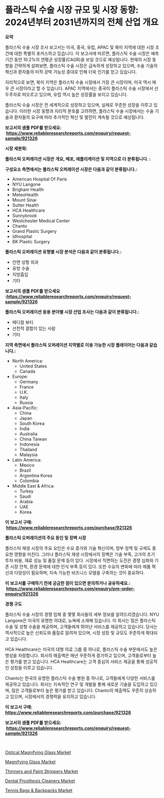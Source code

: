 <p><h1>플라스틱 수술 시장 규모 및 시장 동향: 2024년부터 2031년까지의 전체 산업 개요</h1></p><p><strong>요약</strong></p>
<p><p>플라스틱 수술 시장 조사 보고서는 미국, 중국, 유럽, APAC 및 북미 지역에 대한 시장 조건에 대한 특별히 포커스하고 있습니다. 이 보고서에 따르면, 플라스틱 수술 시장은 예측 기간 동안 10.2%의 연평균 성장률(CAGR)을 보일 것으로 예상됩니다. 현재의 시장 동향을 간략하게 살펴보면, 플라스틱 수술 시장은 급속하게 성장하고 있으며, 수술 기술의 혁신과 환자들의 미적 강박 가능성 증대로 인해 더욱 인기를 얻고 있습니다. </p><p>지리적으로 보면, 북미 지역은 플라스틱 수술 시장에서 가장 큰 시장이며, 미국 역시 매우 큰 시장이라고 할 수 있습니다. APAC 지역에서는 중국이 플라스틱 수술 시장에서 선두주자로 떠오르고 있으며, 유럽 역시 높은 성장률을 보이고 있습니다. </p><p>플라스틱 수술 시장은 전 세계적으로 성장하고 있으며, 실제로 꾸준한 성장을 이루고 있습니다. 이러한 시장 동향과 지리적 분포를 고려하면, 플라스틱 수술 시장에서는 수술 기술과 환자들의 요구에 따라 추가적인 혁신 및 발전이 계속될 것으로 예상됩니다.</p></p>
<p><strong>보고서의 샘플 PDF를 받으세요: &nbsp;<a href="https://www.reliableresearchreports.com/enquiry/request-sample/921326">https://www.reliableresearchreports.com/enquiry/request-sample/921326</a></strong></p>
<p><strong>시장 세분화:</strong></p>
<p><strong> 플라스틱 오퍼레이션 시장은 개요, 배포, 애플리케이션 및 지역으로 더 분류됩니다. :</strong></p>
<p><strong>구성요소 측면에서는 플라스틱 오퍼레이션 시장은 다음과 같이 분류됩니다.:</strong></p>
<p><ul><li>American Hospital Of Paris</li><li>NYU Langone</li><li>Brigham Health</li><li>MeteoHealth</li><li>Mount Sinai</li><li>Sutter Health</li><li>HCA Healthcare</li><li>Sunnybrook</li><li>Westchester Medical Center</li><li>Chanto</li><li>Grand Plastic Surgery</li><li>Idhospital</li><li>BK Plastic Surgery</li></ul></p>
<p><strong> 플라스틱 오퍼레이션 유형별 시장 분석은 다음과 같이 분류됩니다.:</strong></p>
<p><ul><li>안면 성형 외과</li><li>유방 수술</li><li>지방흡입</li><li>기타</li></ul></p>
<p><strong>보고서의 샘플 PDF를 받으세요 :<a href="https://www.reliableresearchreports.com/enquiry/request-sample/921326">https://www.reliableresearchreports.com/enquiry/request-sample/921326</a></strong></p>
<p><strong> 플라스틱 오퍼레이션 응용 분야별 시장 산업 조사는 다음과 같이 분류됩니다.:</strong></p>
<p><ul><li>메디컬 뷰티</li><li>선천적 결함이 있는 사람</li><li>기타</li></ul></p>
<p><strong>지역 측면에서 플라스틱 오퍼레이션 지역별로 이용 가능한 시장 플레이어는 다음과 같습니다.:</strong></p>
<p><ul>
    <li>
        North America:
        <ul>
            <li>United States</li>
            <li>Canada</li>
        </ul>
    </li>
    <li>
        Europe:
        <ul>
            <li>Germany</li>
            <li>France</li>
            <li>U.K.</li>
            <li>Italy</li>
            <li>Russia</li>
        </ul>
    </li>
    <li>
        Asia-Pacific:
        <ul>
            <li>China</li>
            <li>Japan</li>
            <li>South Korea</li>
            <li>India</li>
            <li>Australia</li>
            <li>China Taiwan</li>
            <li>Indonesia</li>
            <li>Thailand</li>
            <li>Malaysia</li>
        </ul>
    </li>
    <li>
        Latin America:
        <ul>
            <li>Mexico</li>
            <li>Brazil</li>
            <li>Argentina Korea</li>
            <li>Colombia</li>
        </ul>
    </li>
    <li>
        Middle East & Africa:
        <ul>
            <li>Turkey</li>
            <li>Saudi</li>
            <li>Arabia</li>
            <li>UAE</li>
            <li>Korea</li>
        </ul>
    </li>
    </ul></p>
<p><strong>이 보고서 구매: &nbsp;<a href="https://www.reliableresearchreports.com/purchase/921326">https://www.reliableresearchreports.com/purchase/921326</a></strong></p>
<p><strong>플라스틱 오퍼레이션의 주요 동인 및 장벽 시장</strong></p>
<p><p>플라스틱 재생 시장의 주요 요인은 수요 증가와 기술 혁신이며, 정부 정책 및 규제도 중요한 영향을 미친다. 그러나 플라스틱 재생 시장에서의 장벽은 기술 부족, 고가의 초기 투자 비용, 재료 성능 및 품질 문제 등이 있다. 시장에서 직면하는 도전은 경쟁 심화와 기존 시장 안착, 환경 문제에 대한 인식 부족 등이 있다. 또한 수요의 변화에 따라 제품 혁신과 다양성이 필요하며, 지속 가능한 비즈니스 모델을 구축하는 것이 중요하다.</p></p>
<p><strong>이 보고서를 구매하기 전에 궁금한 점이 있으면 문의하거나 공유하세요.: &nbsp;<a href="https://www.reliableresearchreports.com/enquiry/pre-order-enquiry/921326">https://www.reliableresearchreports.com/enquiry/pre-order-enquiry/921326</a></strong></p>
<p><strong>경쟁 구도</strong></p>
<p><p>플라스틱 수술 시장의 경쟁 업체 중 몇몇 회사들의 세부 정보를 알려드리겠습니다. NYU Langone은 미국의 유명한 의대로, 뉴욕에 소재해 있습니다. 이 회사는 많은 플라스틱 수술 및 성형 수술을 제공하며, 고객들에게 뛰어난 서비스를 제공하고 있습니다. 당사는 역사적으로 높은 신뢰도와 품질로 알려져 있으며, 시장 성장 및 규모도 꾸준하게 확대되고 있습니다.</p><p>HCA Healthcare는 미국의 대형 의료 그룹 중 하나로, 플라스틱 수술 부문에서도 높은 명성을 자랑합니다. 회사의 매출액은 매년 꾸준하게 증가하고 있으며, 고객들로부터 높은 평가를 받고 있습니다. HCA Healthcare는 고객 중심의 서비스 제공을 통해 성공적인 성장을 이루고 있습니다.</p><p>Chanto는 한국의 유명한 플라스틱 수술 병원 중 하나로, 고객들에게 다양한 서비스를 제공하고 있습니다. 회사는 지속적인 연구 및 개발을 통해 새로운 기술을 도입하고 있으며, 많은 고객들로부터 높은 평가를 받고 있습니다. Chanto의 매출액도 꾸준히 상승하고 있으며, 시장에서의 경쟁력을 유지하고 있습니다.</p></p>
<p><strong>이 보고서 구매: &nbsp; <a href="https://www.reliableresearchreports.com/purchase/921326">https://www.reliableresearchreports.com/purchase/921326</a></strong></p>
<p><strong>보고서의 샘플 PDF를 받으세요: &nbsp;<a href="https://www.reliableresearchreports.com/enquiry/request-sample/921326">https://www.reliableresearchreports.com/enquiry/request-sample/921326</a></strong><strong></strong></p>
<p>&nbsp;</p>
<p><p><a href="https://github.com/dx0328/Market-Research-Report-List-1/blob/main/optical-magnifying-glass-market.md">Optical Magnifying Glass Market</a></p><p><a href="https://github.com/juancolorado15/Market-Research-Report-List-1/blob/main/magnifying-glass-market.md">Magnifying Glass Market</a></p><p><a href="https://issuu.com/reportprime-2/docs/thinners-and-paint-strippers-market-size-2030.pptx">Thinners and Paint Strippers Market</a></p><p><a href="https://github.com/Glendatilghmankmgz0rbhwpy/Market-Research-Report-List-1/blob/main/dental-prosthesis-cleaners-market.md">Dental Prosthesis Cleaners Market</a></p><p><a href="https://issuu.com/reportprime-2/docs/tennis-bags-backpacks-market-size-2030.pptx">Tennis Bags & Backpacks Market</a></p></p>